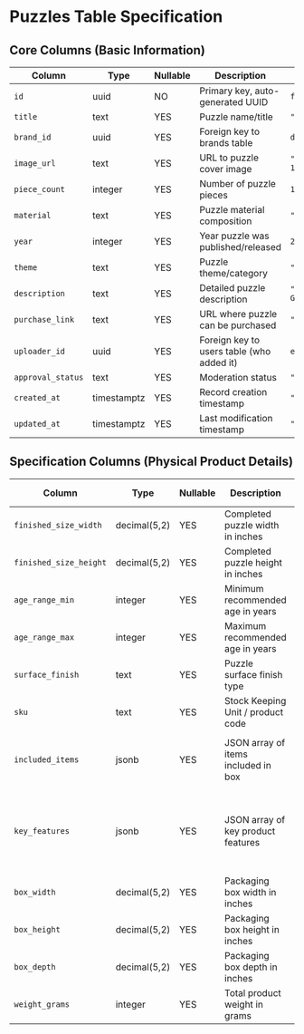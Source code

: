 # Puzzles Table Specification

## Core Columns (Basic Information)

| Column | Type | Nullable | Description | Example |
|--------|------|----------|-------------|---------|
| `id` | uuid | NO | Primary key, auto-generated UUID | `f52e16fa-bddd-497c-aa31-2d881291cc93` |
| `title` | text | YES | Puzzle name/title | `"Neuschwanstein Castle"` |
| `brand_id` | uuid | YES | Foreign key to brands table | `d9903265-e3a3-45b8-b5fe-5c7d0360aa54` |
| `image_url` | text | YES | URL to puzzle cover image | `"https://images.unsplash.com/photo-1467..."` |
| `piece_count` | integer | YES | Number of puzzle pieces | `1000` |
| `material` | text | YES | Puzzle material composition | `"Cardboard"` |
| `year` | integer | YES | Year puzzle was published/released | `2023` |
| `theme` | text | YES | Puzzle theme/category | `"Architecture"` |
| `description` | text | YES | Detailed puzzle description | `"Beautiful castle in Bavaria, Germany..."` |
| `purchase_link` | text | YES | URL where puzzle can be purchased | `"https://www.amazon.com/dp/B08XYZ123"` |
| `uploader_id` | uuid | YES | Foreign key to users table (who added it) | `e484c62e-3f34-4a40-a32a-3eeae1a00e89` |
| `approval_status` | text | YES | Moderation status | `"approved"` |
| `created_at` | timestamptz | YES | Record creation timestamp | `"2025-07-03T11:56:00.596518+00:00"` |
| `updated_at` | timestamptz | YES | Last modification timestamp | `"2025-07-03T11:56:00.596518+00:00"` |

## Specification Columns (Physical Product Details)

| Column | Type | Nullable | Description | Example Values |
|--------|------|----------|-------------|----------------|
| `finished_size_width` | decimal(5,2) | YES | Completed puzzle width in inches | `27.00` |
| `finished_size_height` | decimal(5,2) | YES | Completed puzzle height in inches | `20.00` |
| `age_range_min` | integer | YES | Minimum recommended age in years | `12` |
| `age_range_max` | integer | YES | Maximum recommended age in years | `99` |
| `surface_finish` | text | YES | Puzzle surface finish type | `"Anti-glare Matte"` |
| `sku` | text | YES | Stock Keeping Unit / product code | `"D99-1000-F52E16"` |
| `included_items` | jsonb | YES | JSON array of items included in box | `["Premium puzzle pieces", "Full-color reference poster", ...]` |
| `key_features` | jsonb | YES | JSON array of key product features | `[{"title": "Precision Cut", "description": "Perfect interlocking pieces", "icon": "precision"}]` |
| `box_width` | decimal(5,2) | YES | Packaging box width in inches | `10.50` |
| `box_height` | decimal(5,2) | YES | Packaging box height in inches | `8.50` |
| `box_depth` | decimal(5,2) | YES | Packaging box depth in inches | `2.00` |
| `weight_grams` | integer | YES | Total product weight in grams | `800` |